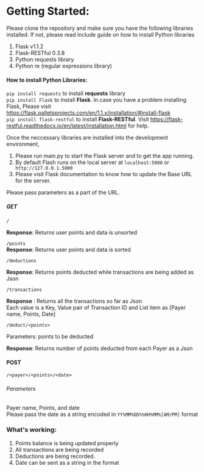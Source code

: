 # Getting Started:

Please clone the repository and make sure you have the following libraries installed. If not, please read include guide on how to install Python libraries
1. Flask v1.1.2
2. Flask-RESTful 0.3.8
3. Python requests library
4. Python re (regular expressions library)

#### How to install Python Libraries:
`pip install requests` to install **requests** library<br>
`pip install Flask` to install **Flask**. In case you have a problem installing Flask, Please visit https://flask.palletsprojects.com/en/1.1.x/installation/#install-flask <br>
`pip install flask-restful` to install **Flask-RESTful**. Visit https://flask-restful.readthedocs.io/en/latest/installation.html for help.

Once the neccessary libraries are installed into the development environment,
1. Please run main.py to start the Flask server and to get the app running.
2. By default Flash runs on the local server at `localhost:5000` or ` http://127.0.0.1.5000` 
3. Please visit Flask documentation to know how to update the Base URL for the server.


Please pass parameters as a part of the URL.


##### GET

`/`

**Response**: Returns user points and data is unsorted

`/points` <br>
**Response**: Returns user points and data is sorted

`/deductions` <br>

**Response**: Returns points deducted while transactions are being added as Json

`/transactions`<br>

**Response** : Returns all the transactions so far as Json
<br>
Each value is a Key, Value pair of Transaction ID and List item as [Payer name, Points, Date]

`/deduct/<points>` <br>

Parameters: points to be deducted

**Response**: Returns number of points deducted from each Payer as a Json

#### POST
`/<payer>/<points>/<date>`

###### Parameters
Payer name, Points, and date<br>
Please pass the date as a string encoded in 
`YY%MM%DD%%HH%MM%[AM/PM]` format

### **What's working:**
1. Points balance is being updated properly
2. All transactions are being recorded
3. Deductions are being recorded.
4. Date can be sent as a string in the format 

